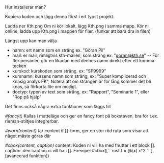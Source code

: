 Hur installerar man?

Kopiera koden och lägg denna först i ert typst projekt.

Ladda ner Kth.png
Om ni kör lokalt, lägg Kth.png i samma mapp.
Kör ni online, ladda upp Kth.png i mappen för filer. (funkar att bara dra in filen)

Längst upp kan man välja
- namn: ert namn som en sträng ex. "Göran Pil"
- mail: er mail, rimligtvis kth-mailen, som sträng ex: "goran@kth.se"
-- För fler personer, gör en likadan med dennes namn direkt efter ett komma-tecken
- kurskod: kurskoden som sträng, ex: "SF9999"
- kursnamn: kursens namn som sträng, ex: "Super komplicerad och knasig analys FK", Notera att om strängen är för lång kommer det bli knas, så förkorta lite om möjligt.
- doctyp: typen av text som sträng, ex: "Rapport", "Seminarie 1", eller "Rop på hjälp"

Det finns också några extra funktioner som läggs till

*#fancy()*
Kallas i matteläge och ger en fancy font på bokstaven, bra för t.ex. rieman-stiltjes integrerbar.

*#warn(content)*
tar content if []-form, ger en stor röd ruta som visar att något måste göras där

*#cbox(content, caption)*
content: Koden ni vill ha med fnuttar i ett block [].
caption: den caption ni vill ha i [].
Exempel #cbox([\```rust f = @(x) x^2 \```], [avancerad funktion])
